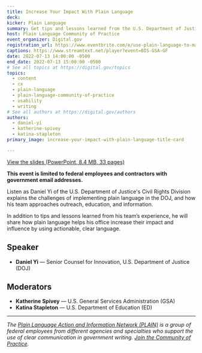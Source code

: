 ```yaml
---
title: Increase Your Impact With Plain Language
deck: 
kicker: Plain Language
summary: Get tips and lessons learned from the U.S. Department of Justice Civil Rights Division on using plain language to increase their impact and influence.
host: Plain Language Community of Practice
event_organizer: Digital.gov
registration_url: https://www.eventbrite.com/e/use-plain-language-to-make-an-impact-tickets-373357080077
captions: https://www.streamtext.net/player?event=BIS-GSA-GF
date: 2022-07-13 14:00:00 -0500
end_date: 2022-07-13 15:00:00 -0500
# See all topics at https://digital.gov/topics
topics:
  - content
  - cx
  - plain-language
  - plain-language-community-of-practice
  - usability
  - writing
# See all authors at https://digital.gov/authors
authors:
  - daniel-yi
  - katherine-spivey
  - katina-stapleton
primary_image: increase-your-impact-with-plain-language-title-card

---
```


[View the slides (PowerPoint, 8.4 MB, 33 pages)](https://digital.gov/files/increase-your-impact-with-plain-language-slides.pptx)

**This event is limited to federal employees and contractors with government email addresses.**

Listen as Daniel Yi of the U.S. Department of Justice's Civil Rights Division explains the challenges of implementing plain language in the DOJ, and how his team approaches outreach, education, and information.

In addition to tips and lessons learned from his team’s experience, he will share how plain language helps his office increase their impact and influence by using actionable, clear language.

## Speaker

* **Daniel Yi** — Senior Counsel for Innovation, U.S. Department of Justice (DOJ)

## Moderators

* **Katherine Spivey** — U.S. General Services Administration (GSA)
* **Katina Stapleton** — U.S. Department of Education (ED)

- - -

*The [Plain Language Action and Information Network (PLAIN)](https://www.plainlanguage.gov/) is a group of federal employees from different agencies and specialties who support the use of clear communication in government writing. [Join the Community of Practice](https://digital.gov/communities/plain-language/).*
